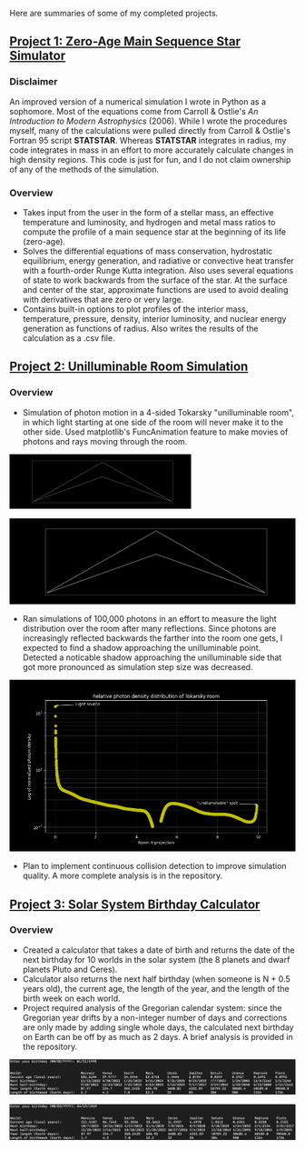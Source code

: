 
Here are summaries of some of my completed projects.

## [Project 1: Zero-Age Main Sequence Star Simulator](https://github.com/cjhapich/star_simulator)

### Disclaimer
An improved version of a numerical simulation I wrote in Python as a sophomore. Most of the equations come from Carroll & Ostlie's *An Introduction to Modern Astrophysics* (2006). While I wrote the procedures myself, many of the calculations were pulled directly from Carroll & Ostlie's Fortran 95 script **STATSTAR**. Whereas **STATSTAR** integrates in radius, my code integrates in mass in an effort to more accurately calculate changes in high density regions. This code is just for fun, and I do not claim ownership of any of the methods of the simulation.

### Overview
* Takes input from the user in the form of a stellar mass, an effective temperature and luminosity, and hydrogen and metal mass ratios to compute the profile of a main sequence star at the beginning of its life (zero-age).
* Solves the differential equations of mass conservation, hydrostatic equilibrium, energy generation, and radiative or convective heat transfer with a fourth-order Runge Kutta integration. Also uses several equations of state to work backwards from the surface of the star. At the surface and center of the star, approximate functions are used to avoid dealing with derivatives that are zero or very large.
* Contains built-in options to plot profiles of the interior mass, temperature, pressure, density, interior luminosity, and nuclear energy generation as functions of radius. Also writes the results of the calculation as a .csv file.

## [Project 2: Unilluminable Room Simulation](https://github.com/cjhapich/unilluminable_room)

### Overview
* Simulation of photon motion in a 4-sided Tokarsky "unilluminable room", in which light starting at one side of the room will never make it to the other side. Used matplotlib's FuncAnimation feature to make movies of photons and rays moving through the room.

![](/images/particles.gif)

![](/images/ray_trace.gif)

* Ran simulations of 100,000 photons in an effort to measure the light distribution over the room after many reflections. Since photons are increasingly reflected backwards the farther into the room one gets, I expected to find a shadow approaching the unilluminable point. Detected a noticable shadow approaching the unilluminable side that got more pronounced as simulation step size was decreased.

![](/images/normalized_density.png)

* Plan to implement continuous collision detection to improve simulation quality. A more complete analysis is in the repository.

## [Project 3: Solar System Birthday Calculator](https://github.com/cjhapich/other_worlds_code)

### Overview
* Created a calculator that takes a date of birth and returns the date of the next birthday for 10 worlds in the solar system (the 8 planets and dwarf planets Pluto and Ceres).
* Calculator also returns the next half birthday (when someone is N + 0.5 years old), the current age, the length of the year, and the length of the birth week on each world.
* Project required analysis of the Gregorian calendar system: since the Gregorian year drifts by a non-integer number of days and corrections are only made by adding single whole days, the calculated next birthday on Earth can be off by as much as 2 days. A brief analysis is provided in the repository.

![](/images/other_worlds_example_1.png)

![](/images/other_worlds_example_2.png)
